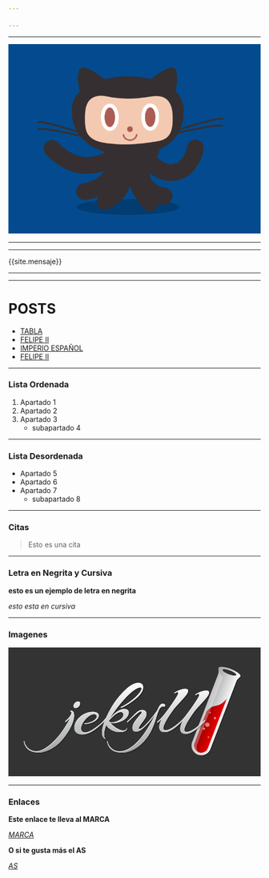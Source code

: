 ```yaml
---

---
```




---

![calamar](/images/calamar.gif)

---




---

{{site.mensaje}}

---

---
# POSTS

- [TABLA](ciudadespaises.md)
- [FELIPE II](_posts/2024-05-27-felipe2.md)
- [IMPERIO ESPAÑOL](_posts/2024-05-28-imperioespañol.md)
- [FELIPE II](_posts/2024-05-28-nevera.md)

---

### Lista Ordenada
1. Apartado 1
2. Apartado 2 
3. Apartado 3
    - subapartado 4

---

### Lista Desordenada

- Apartado 5
- Apartado 6
- Apartado 7
    - subapartado 8

---

### Citas

> Esto es una cita

---


### Letra en Negrita y Cursiva

**esto es un ejemplo de letra en negrita**

*esto esta en cursiva*

---

### Imagenes

![Jekyll](/images/jekyll-logo.png)

---

### Enlaces

**Este enlace te lleva al MARCA**

[*MARCA*](https://www.marca.com/)

**O si te gusta más el AS**

[*AS*](https://as.com/)